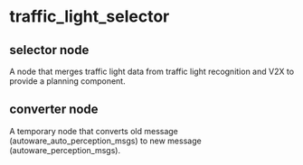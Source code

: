 # traffic_light_selector

## selector node

A node that merges traffic light data from traffic light recognition and V2X to provide a planning component.

## converter node

A temporary node that converts old message (autoware_auto_perception_msgs) to new message (autoware_perception_msgs).
